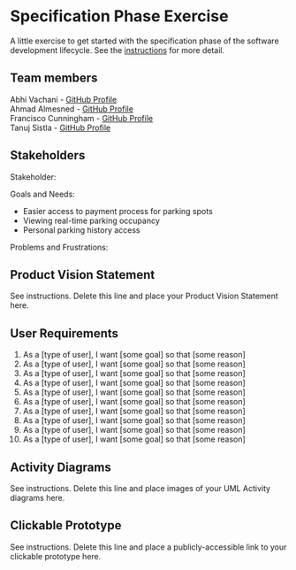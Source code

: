 # Specification Phase Exercise

A little exercise to get started with the specification phase of the software development lifecycle. See the [instructions](instructions.md) for more detail.

## Team members

Abhi Vachani - [GitHub Profile](https://github.com/avachani) <br>
Ahmad Almesned - [GitHub Profile](https://github.com/Ahmadhcs) <br>
Francisco Cunningham - [GitHub Profile](https://GitHub.com/fctico11) <br>
Tanuj Sistla - [GitHub Profile](https://github.com/tanuj123-cyber) <br>
  
## Stakeholders

Stakeholder:  <br>

Goals and Needs: <br>
* Easier access to payment process for parking spots
* Viewing real-time parking occupancy 
* Personal parking history access 


Problems and Frustrations: 

## Product Vision Statement

See instructions. Delete this line and place your Product Vision Statement here.

## User Requirements

1. As a [type of user], I want [some goal] so that [some reason] <br>
2. As a [type of user], I want [some goal] so that [some reason] <br>
3. As a [type of user], I want [some goal] so that [some reason] <br>
4. As a [type of user], I want [some goal] so that [some reason] <br>
5. As a [type of user], I want [some goal] so that [some reason] <br>
6. As a [type of user], I want [some goal] so that [some reason] <br>
7. As a [type of user], I want [some goal] so that [some reason] <br>
8. As a [type of user], I want [some goal] so that [some reason] <br>
9. As a [type of user], I want [some goal] so that [some reason] <br>
10. As a [type of user], I want [some goal] so that [some reason] <br>


## Activity Diagrams

See instructions. Delete this line and place images of your UML Activity diagrams here.

## Clickable Prototype

See instructions. Delete this line and place a publicly-accessible link to your clickable prototype here.

